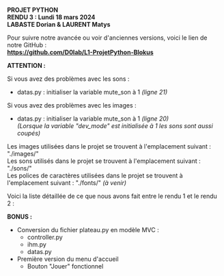 **PROJET PYTHON**  
**RENDU 3 : Lundi 18 mars 2024**  
**LABASTE Dorian & LAURENT Matys**    

Pour suivre notre avancée ou voir d'anciennes versions, voici le lien de notre GitHub :  
**https://github.com/D0lab/L1-ProjetPython-Blokus**    

**ATTENTION :**    

Si vous avez des problèmes avec les sons :  
- datas.py : initialiser la variable mute_son à 1 *(ligne 21)*    
  
Si vous avez des problèmes avec les images :   
- datas.py : initialiser la variable mute_son à 1 *(ligne 20)*   
  *(Lorsque la variable "dev_mode" est initialisée à 1 les sons sont aussi coupés)*  


Les images utilisées dans le projet se trouvent à l'emplacement suivant : "./images/"  
Les sons utilisés dans le projet se trouvent à l'emplacement suivant : "./sons/"  
Les polices de caractères utilisées dans le projet se trouvent à l'emplacement suivant : "./fonts/" *(à venir)*    


Voici la liste détaillée de ce que nous avons fait entre le rendu 1 et le rendu 2 :  

**BONUS :**  
- Conversion du fichier plateau.py en modèle MVC :
    - controller.py
    - ihm.py
    - datas.py
- Première version du menu d'accueil  
    - Bouton "Jouer" fonctionnel 
